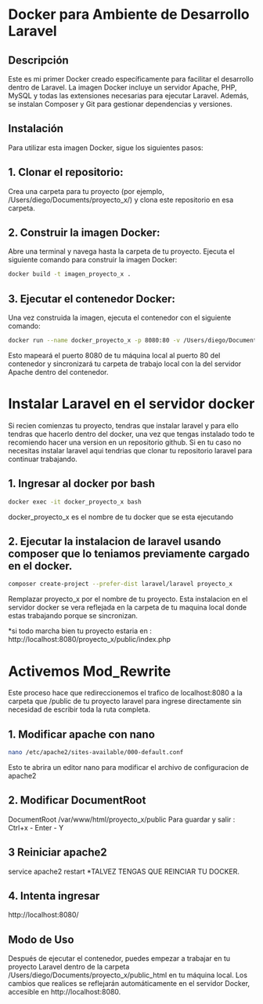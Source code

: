 # Docker para Ambiente de Desarrollo Laravel
## Descripción
Este es mi primer Docker creado específicamente para facilitar el desarrollo dentro de Laravel. La imagen Docker incluye un servidor Apache, PHP, MySQL y todas las extensiones necesarias para ejecutar Laravel. Además, se instalan Composer y Git para gestionar dependencias y versiones.

## Instalación
Para utilizar esta imagen Docker, sigue los siguientes pasos:

## 1. Clonar el repositorio:
Crea una carpeta para tu proyecto (por ejemplo, /Users/diego/Documents/proyecto_x/) y clona este repositorio en esa carpeta.

## 2. Construir la imagen Docker:
Abre una terminal y navega hasta la carpeta de tu proyecto. Ejecuta el siguiente comando para construir la imagen Docker:

```bash
docker build -t imagen_proyecto_x .
```

## 3. Ejecutar el contenedor Docker:
Una vez construida la imagen, ejecuta el contenedor con el siguiente comando:

```bash
docker run --name docker_proyecto_x -p 8080:80 -v /Users/diego/Documents/proyecto_x/public_html:/var/www/html imagen_proyecto_x
```
Esto mapeará el puerto 8080 de tu máquina local al puerto 80 del contenedor y sincronizará tu carpeta de trabajo local con la del servidor Apache dentro del contenedor.



# Instalar Laravel en el servidor docker
Si recien comienzas tu proyecto, tendras que instalar laravel y para ello tendras que hacerlo dentro del docker, una vez que tengas instalado todo te recomiendo hacer una version en un repositorio github. Si en tu caso no necesitas instalar laravel aqui tendrias que clonar tu repositorio laravel para continuar trabajando.

## 1. Ingresar al docker por bash
```bash
docker exec -it docker_proyecto_x bash
```
docker_proyecto_x es el nombre de tu docker que se esta ejecutando

## 2. Ejecutar la instalacion de laravel usando composer que lo teniamos previamente cargado en el docker.
```bash
composer create-project --prefer-dist laravel/laravel proyecto_x
```
Remplazar proyecto_x por el nombre de tu proyecto.
Esta instalacion en el servidor docker se vera reflejada en la carpeta de tu maquina local donde estas trabajando porque se sincronizan.

*si todo marcha bien tu proyecto estaria en : http://localhost:8080/proyecto_x/public/index.php



# Activemos Mod_Rewrite
Este proceso hace que redireccionemos el trafico de localhost:8080 a la carpeta que /public de tu proyecto laravel para ingrese directamente sin necesidad de escribir toda la ruta completa.

## 1. Modificar apache con nano
```bash
nano /etc/apache2/sites-available/000-default.conf
```
Esto te abrira un editor nano para modificar el archivo de configuracion de apache2

## 2. Modificar DocumentRoot
DocumentRoot /var/www/html/proyecto_x/public
Para guardar y salir : Ctrl+x - Enter - Y

## 3 Reiniciar apache2
service apache2 restart
*TALVEZ TENGAS QUE REINCIAR TU DOCKER.

## 4. Intenta ingresar
http://localhost:8080/

## Modo de Uso
Después de ejecutar el contenedor, puedes empezar a trabajar en tu proyecto Laravel dentro de la carpeta /Users/diego/Documents/proyecto_x/public_html en tu máquina local. Los cambios que realices se reflejarán automáticamente en el servidor Docker, accesible en http://localhost:8080. 


